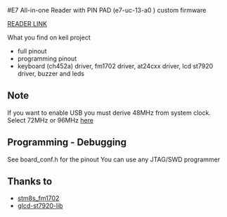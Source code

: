 #E7 All-in-one Reader with PIN PAD (e7-uc-13-a0 ) custom firmware

[READER LINK](http://en1.fongwah.com/products/new-e7-card-reader-with-pin-pad/ "READER LINK")

What you find on keil project
* full pinout
* programming pinout
* keyboard (ch452a) driver, fm1702 driver, at24cxx driver, lcd st7920 driver, buzzer and leds

## Note
If you want to enable USB you must derive 48MHz from system clock.
Select 72MHz or 96MHz [here](https://github.com/fr3ns1s/e7_reader/blob/a40e4b9a57d59ef569e48435c4d3784186151525/Firmware/CMSIS/GD/GD32F10x/Source/system_gd32f10x.c#L61 "here")

## Programming - Debugging
See board_conf.h for the pinout
You can use any JTAG/SWD programmer 

## Thanks to
* [stm8s_fm1702](https://github.com/LiuHuiGitHub/stm8s_fm1702 "stm8s_fm1702")
* [glcd-st7920-lib](https://github.com/liyanboy74/glcd-st7920-lib "glcd-st7920-lib")


